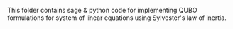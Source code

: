 This folder contains sage & python code for implementing QUBO formulations for system of linear equations using Sylvester's law of inertia.
